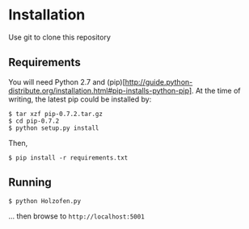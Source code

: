 Installation
==========

Use git to clone this repository

Requirements
----------

You will need Python 2.7 and (pip)[http://guide.python-distribute.org/installation.html#pip-installs-python-pip]. At the time of writing, the latest pip could be installed by:

````$ wget http://pypi.python.org/packages/source/p/pip/pip-0.7.2.tar.gz
$ tar xzf pip-0.7.2.tar.gz
$ cd pip-0.7.2
$ python setup.py install
````

Then,

````
$ pip install -r requirements.txt
````

Running
----------

````
$ python Holzofen.py
````

... then browse to `http://localhost:5001`
